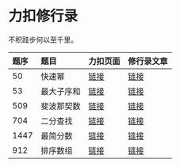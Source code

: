 # 力扣修行录

不积跬步何以至千里。

| 题序  | 题目  | 力扣页面  | 修行录文章  |
|:----------|:----------|:----------|:----------|
| 50   | 快速幂    | [链接](https://leetcode-cn.com/problems/powx-n/)   | [链接](https://github.com/lixueshan/leetcode-odyssey/blob/master/50-%E5%BF%AB%E9%80%9F%E5%B9%82.md)    |
| 53    | 最大子序和   | [链接]()    | [链接]()   |
| 509 | 斐波那契数 | [链接]()    | [链接]()   |
| 704 | 二分查找 | [链接]()    | [链接]()   |
| 1447 | 最简分数 | [链接]()    | [链接]()   |
| 912 | 排序数组 | [链接](https://leetcode-cn.com/problems/sort-an-array/)    | [链接]()   |


